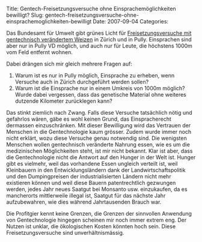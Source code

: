Title: Gentech-Freisetzungsversuche ohne Einsprachemöglichkeiten bewilligt?
Slug: gentech-freisetzungsversuche-ohne-einsprachemoglichkeiten-bewilligt
Date: 2007-09-04
Categories:

Das Bundesamt für Umwelt gibt grünes Licht für [Freisetzungsversuche mit gentechnisch verändertem Weizen](http://www.tagesanzeiger.ch/dyn/news/schweiz/787531.html) in Zürich und in Pully. Einsprachen sind aber nur in Pully VD möglich, und auch nur für Leute, die höchstens 1000m vom Feld entfernt wohnen.

Dabei drängen sich mir gleich mehrere Fragen auf:

1. Warum ist es nur in Pully möglich, Einsprache zu erheben, wenn Versuche auch in Zürich durchgeführt werden sollen?
2. Warum ist die Einsprache nur in einem Umkreis von 1000m möglich? Wurde dabei vergessen, dass das genetische Material ohne weiteres dutzende Kilometer zurücklegen kann?

Das stinkt ziemlich nach Zwang. Falls diese Versuche tatsächlich nötig und gefahrlos wären, gäbe es wohl keinen Grund, das Einspracherecht dermassen einzuschränken. Mit dieser Bewilligung wird das Vertrauen der Menschen in die Gentechnologie kaum grösser. Zudem wurde immer noch nicht erklärt, wozu diese Versuche genau notwendig sind. Die wenigsten Menschen wollen gentechnisch veränderte Nahrung essen, wie es um die medizinischen Möglichkeiten steht, ist mir nicht bekannt. Klar ist aber, dass die Gentechnologie nicht die Antwort auf den Hunger in der Welt ist. Hunger gibt es vielmehr, weil das vorhandene Essen ungleich verteilt ist, weil Kleinbauern in den Entwicklungsländern dank der Landwirtschaftspolitik und den Dumpingpreisen der industrialisierten Ländern nicht mehr existieren können und weil diese Bauern patentrechtlich gezwungen werden, jedes Jahr neues Saatgut bei Monsanto usw. einzukaufen, da es mancherorts mittlerweile illegal ist, Saatgut für das nächste Jahr aufzubewahren, wie dies während Jahrtausenden Brauch war.

Die Profitgier kennt keine Grenzen, die Grenzen der sinnvollen Anwendung von Gentechnologie hingegen scheinen mir noch immer extrem eng. Der Nutzen ist unklar, die ökologischen Kosten könnten hoch sein. Diese Freisetzungsversuche sind unverhältnismässig.
